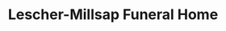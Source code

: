 ---
title: "Lescher-Millsap Funeral Home"
url: /muskogee/lescher-millsap-funeral-home/
shop: funeral directors
---